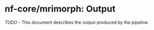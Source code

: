 # nf-core/mrimorph: Output

*TODO* - This document describes the output produced by the pipeline. 

<!-- TODO nf-core: Write this documentation describing your workflow's output -->

